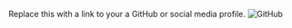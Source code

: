 Replace this with a link to your a GitHub or social media profile.
![GitHub](https://github.com/IsabelleCrispim)
